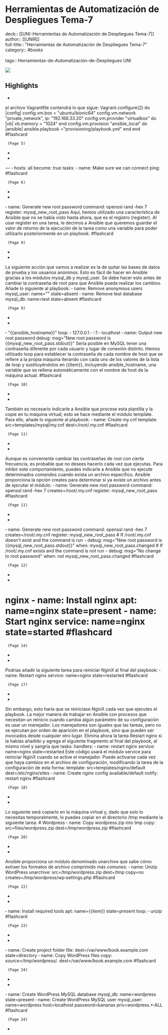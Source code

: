 # Herramientas de Automatización de Despliegues Tema-7

deck:: [[UNI::Herramientas de Automatización de Despliegues Tema-7]]\
author:: [[UNIR]]\
full-title:: "Herramientas de Automatización de Despliegues Tema-7"\
category:: #books\
\
tags:: Herramientas-de-Automatización-de-Despliegues UNI  

![](https://readwise-assets.s3.amazonaws.com/media/uploaded_book_covers/profile_22942/07c80289-0eec-4d82-a65b-43554716fbac.jpg)

## Highlights
- 

el archivo Vagrantfile contendrá lo que sigue: Vagrant.configure(2) do |config| config.vm.box = "ubuntu/bionic64" config.vm.network "private_network", ip: "192.168.33.20" config.vm.provider "virtualbox" do |vb| vb.memory = "1024" end config.vm.provision "ansible_local" do |ansible| ansible.playbook ="provisioning/playbook.yml" end end #flashcard 


     (Page 5)
-
- 

‐‐‐ ‐ hosts: all become: true tasks: ‐ name: Make sure we can connect ping: #flashcard 


     (Page 6)
-
- 

‐ name: Generate new root password command: openssl rand ‐hex 7 register: mysql_new_root_pass Aquí, hemos utilizado una característica de Ansible que no se había visto hasta ahora, que es el registro (register). Al usar register en una tarea, le decimos a Ansible que queremos guardar el valor de retorno de la ejecución de la tarea como una variable para poder utilizarlo posteriormente en un playbook. #flashcard 


     (Page 9)
-
- 

La siguiente acción que vamos a realizar es la de quitar las bases de datos de prueba y los usuarios anónimos. Esto es fácil de hacer en Ansible gracias a los módulos mysql_db y mysql_user. Se debe hacer esto antes de cambiar la contraseña de root para que Ansible pueda realizar los cambios. Añade lo siguiente al playbook: ‐ name: Remove anonymous users mysql_user: name="" state=absent ‐ name: Remove test database mysql_db: name=test state=absent #flashcard 


     (Page 9)
-
- 

‐ "{{ansible_hostname}}" loop: ‐ 127.0.0.1 ‐ ::1 ‐ localhost ‐ name: Output new root password debug: msg="New root password is {{mysql_new_root_pass.stdout}}" Sería posible en MySQL tener una contraseña diferente por cada usuario y lugar de conexión distinto. Hemos utilizado loop para establecer la contraseña de cada nombre de host que se refiere a la propia máquina iterando con cada uno de los valores de la lista de loop y sustituyéndolos en {{item}}, incluyendo ansible_hostname, una variable que se rellena automáticamente con el nombre de host de la máquina actual. #flashcard 


     (Page 10)
-
- 

También es necesario indicarle a Ansible que procese esta plantilla y la copie en tu máquina virtual; esto se hace mediante el módulo template. Para ello, añade lo siguiente al playbook: ‐ name: Create my.cnf template: src=templates/mysql/my.cnf dest=/root/.my.cnf #flashcard 


     (Page 11)
-
- 

Aunque es conveniente cambiar las contraseñas de root con cierta frecuencia, es probable que no desees hacerlo cada vez que ejecutas. Para inhibir este comportamiento, puedes indicarle a Ansible que no ejecute determinados comandos cuando exista un archivo específico. Ansible proporciona la opción creates para determinar si ya existe un archivo antes de ejecutar el módulo: ‐ name: Generate new root password command: openssl rand ‐hex 7 creates=/root/.my.cnf register: mysql_new_root_pass #flashcard 


     (Page 11)
-
- 

‐ name: Generate new root password command: openssl rand ‐hex 7 creates=/root/.my.cnf register: mysql_new_root_pass # If /root/.my.cnf doesn't exist and the command is run - debug: msg="New root password is {{mysql_new_root_pass.stdout}}" when: mysql_new_root_pass.changed # If /root/.my.cnf exists and the command is not run - debug: msg="No change to root password" when: not mysql_new_root_pass.changed #flashcard 


     (Page 12)
-
- 

# nginx ‐ name: Install nginx apt: name=nginx state=present ‐ name: Start nginx service: name=nginx state=started #flashcard 


     (Page 14)
-
- 

Podrías añadir la siguiente tarea para reiniciar NginX al final del playbook: ‐ name: Restart nginx service: name=nginx state=restarted #flashcard 


     (Page 17)
-
- 

Sin embargo, esto haría que se reiniciase NginX cada vez que ejecutes el playbook. La mejor manera de trabajar en Ansible con procesos que necesitan un reinicio cuando cambia algún parámetro de su configuración es usar un manejador. Los manejadores son iguales que las tareas, pero no se ejecutan por orden de aparición en el playbook, sino que pueden ser invocados desde cualquier otro lugar. Elimina ahora la tarea Restart nginx si la habías añadido y agrega el siguiente fragmento al final del playbook, al mismo nivel y sangría que tasks: handlers: ‐ name: restart nginx service: name=nginx state=restarted Este código usará el módulo service para reiniciar NginX cuando se active el manejador. Puede activarse cada vez que haya cambios en el archivo de configuración, modificando la tarea de la configuración de esta forma: template: src=templates/nginx/default dest=/etc/nginx/sites ‐ name: Create nginx config available/default notify: restart nginx #flashcard 


     (Page 18)
-
- 

Lo siguiente será copiarlo en la máquina virtual y, dado que solo lo necesitas temporalmente, lo puedes copiar en el directorio /tmp mediante la siguiente tarea: # Wordpress ‐ name: Copy wordpress.zip into tmp copy: src=files/wordpress.zip dest=/tmp/wordpress.zip #flashcard 


     (Page 20)
-
- 

Ansible proporciona un módulo denominado unarchive que sabe cómo extraer los formatos de archivo comprimido más comunes: ‐ name: Unzip WordPress unarchive: src=/tmp/wordpress.zip dest=/tmp copy=no creates=/tmp/wordpress/wp‐settings.php #flashcard 


     (Page 22)
-
- 

‐ name: Install required tools apt: name={{item}} state=present loop: ‐ unzip #flashcard 


     (Page 23)
-
- 

‐ name: Create project folder file: dest=/var/www/book.example.com state=directory ‐ name: Copy WordPress files copy: source=/tmp/wordpress/. dest=/var/www/book.example.com #flashcard 


     (Page 24)
-
- 

‐ name: Create WordPress MySQL database mysql_db: name=wordpress state=present ‐ name: Create WordPress MySQL user mysql_user: name=wordpress host=localhost password=bananas priv=wordpress.*:ALL #flashcard 


     (Page 24)
-
